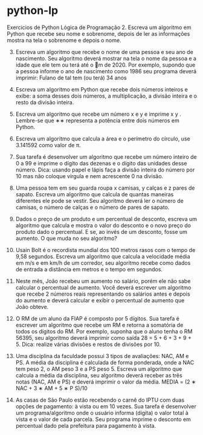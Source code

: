 # python-lp
Exercicios de Python Lógica de Programação
2. Escreva um algoritmo em Python que recebe seu nome e sobrenome, depois de ler as informações mostra na tela o sobrenome e depois o nome.


3. Escreva um algoritmo que recebe o nome de uma pessoa e seu ano de nascimento. Seu
algoritmo deverá mostrar na tela o nome da pessoa e a idade que ele tem ou terá até o m
de 2020. Por exemplo, supondo que a pessoa informe o ano de nascimento como 1986 seu
programa deverá imprimir:
Fulano de tal tem (ou terá) 34 anos

4. Escreva um algoritmo em Python que recebe dois números inteiros e exibe: a soma desses
dois números, a multiplicação, a divisão inteira e o resto da divisão inteira.

5. Escreva um algoritmo que recebe um número x e y e imprime x
y
. Lembre-se que ∗∗ representa
a potência entre dois números em Python.

6. Escreva um algoritmo que calcula a área e o perímetro do círculo, use 3.141592 como valor
de π.

7. Sua tarefa é desenvolver um algoritmo que recebe um número inteiro de 0 a 99 e imprime o
dígito das dezenas e o dígito das unidades desse número. Dica: usando papel e lápis faça a
divisão inteira do número por 10 mas não coloque vírgula e nem acrescente 0 na divisão.

8. Uma pessoa tem em seu guarda roupa x camisas, y calças e z pares de sapato. Escreva
um algoritmo que calcula de quantas maneiras diferentes ele pode se vestir. Seu algoritmo
deverá ler o número de camisas, o número de calças e o número de pares de sapato.

9. Dados o preço de um produto e um percentual de desconto, escreva um algoritmo que calcula
e mostra o valor do desconto e o novo preço do produto dado o percentual. E se, ao invés
de um desconto, fosse um aumento. O que muda no seu algoritmo?

10. Usain Bolt é o recordista mundial dos 100 metros rasos com o tempo de 9,58 segundos.
Escreva um algoritmo que calcula a velocidade média em m/s e em km/h de um corredor,
seu algoritmo recebe como dados de entrada a distância em metros e o tempo em segundos.

11. Neste mês, João recebeu um aumento no salário, porém ele não sabe calcular o percentual
de aumento. Você deverá escrever um algoritmo que recebe 2 números reais representando
os salários antes e depois do aumento e deverá calcular e exibir o percentual de aumento que
João obteve.

12. O RM de um aluno da FIAP é composto por 5 dígitos. Sua tarefa é escrever um algoritmo que
recebe um RM e retorna a somatória de todos os dígitos do RM. Por exemplo, suponha que
o aluno tenha o RM 56395, seu algoritmo deverá imprimir como saída 28 = 5 + 6 + 3 + 9 + 5.
Dica: realize várias divisões e restos de divisões por 10.
13. Uma disciplina da faculdade possui 3 tipos de avaliações: NAC, AM e PS. A média da
disciplina é calculada de forma ponderada, onde a NAC tem peso 2, o AM peso 3 e a PS
peso 5. Escreva um algoritmo que calcula a média da disciplina, seu algoritmo deverá receber
as três notas (NAC, AM e PS) e deverá imprimir o valor da média.
MEDIA = (2 ∗ NAC + 3 ∗ AM + 5 ∗ P S)/10
14. As casas de São Paulo estão recebendo o carnê do IPTU com duas opções de pagamento:
à vista ou em 10 vezes. Sua tarefa é desenvolver um programa/algoritmo onde o usuário
informa (digita) o valor total à vista e o valor de cada parcela. Seu programa imprime o
desconto em percentual dado pela prefeitura para pagamento à vista.
